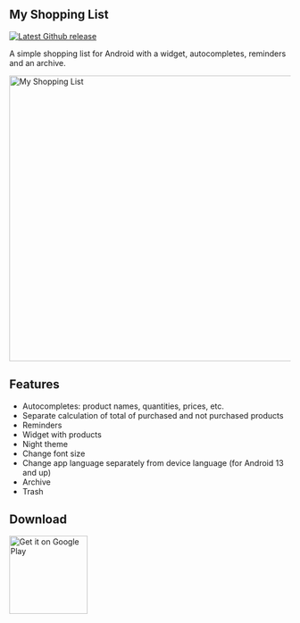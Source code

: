 ## My Shopping List

[![Latest Github release](https://img.shields.io/github/v/release/sokolovromann/MyShopping?style=plastic)](https://github.com/sokolovromann/MyShopping/releases/latest)

A simple shopping list for Android with a widget, autocompletes, reminders and an archive.

<img alt="My Shopping List" title="My Shopping List" src="https://i.ibb.co/nz6C5F4/en-us-guthub.png" width="512">

## Features

- Autocompletes: product names, quantities, prices, etc.
- Separate calculation of total of purchased and not purchased products
- Reminders
- Widget with products
- Night theme
- Change font size
- Change app language separately from device language (for Android 13 and up)
- Archive
- Trash

## Download

<a href="https://play.google.com/store/apps/details?id=ru.sokolovromann.myshopping">
    <img alt="Get it on Google Play" title="Google Play" src="https://i.ibb.co/BnzV9tJ/get-it-on-google-play.png" width="140">
</a>
